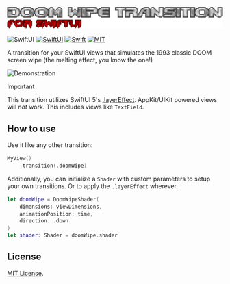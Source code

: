 <img src="Misc/readme-title.png" alt="Doom Wipe transition for SwiftUI" width="726px">

![SwiftUI](https://img.shields.io/github/v/release/frzi/swiftui-doomwipe?style=for-the-badge)
[![SwiftUI](https://img.shields.io/badge/SwiftUI-blue.svg?style=for-the-badge&logo=swift&logoColor=black)](https://developer.apple.com/xcode/swiftui)
[![Swift](https://img.shields.io/badge/Swift-5.10-orange.svg?style=for-the-badge&logo=swift)](https://swift.org)
[![MIT](https://img.shields.io/badge/license-MIT-black.svg?style=for-the-badge)](https://opensource.org/licenses/MIT)

A transition for your SwiftUI views that simulates the 1993 classic DOOM screen wipe (the melting effect, you know the one!)

<img src="Misc/demo.gif" alt="Demonstration">

> [!IMPORTANT]  
> This transition utilizes SwiftUI 5's [.layerEffect](https://developer.apple.com/documentation/swiftui/view/layereffect(_:maxsampleoffset:isenabled:)). AppKit/UIKit powered views will *not* work. This includes views like `TextField`.

## How to use
Use it like any other transition:
```swift
MyView()
	.transition(.doomWipe)
```

Additionally, you can initialize a `Shader` with custom parameters to setup your own transitions. Or to apply the `.layerEffect` wherever.
```swift
let doomWipe = DoomWipeShader(
	dimensions: viewDimensions,
	animationPosition: time,
	direction: .down
)
let shader: Shader = doomWipe.shader
```

## License
[MIT License](LICENSE).